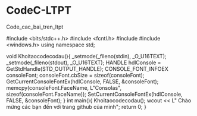 # CodeC-LTPT
Code_cac_bai_tren_ltpt

#include <bits/stdc++.h>
#include <fcntl.h>
#include <string>
#include <windows.h>
using namespace std;

void Khoitaocodecodau(){
    _setmode(_fileno(stdin), _O_U16TEXT);
    _setmode(_fileno(stdout), _O_U16TEXT);
    HANDLE hdlConsole = GetStdHandle(STD_OUTPUT_HANDLE);
    CONSOLE_FONT_INFOEX consoleFont;
    consoleFont.cbSize = sizeof(consoleFont);
    GetCurrentConsoleFontEx(hdlConsole, FALSE, &consoleFont);
    memcpy(consoleFont.FaceName, L"Consolas", sizeof(consoleFont.FaceName));
    SetCurrentConsoleFontEx(hdlConsole, FALSE, &consoleFont);
}
int main(){
  Khoitaocodecodau();
  wcout << L" Chào mừng các bạn đến với trang github của mình";
  return 0;
}
